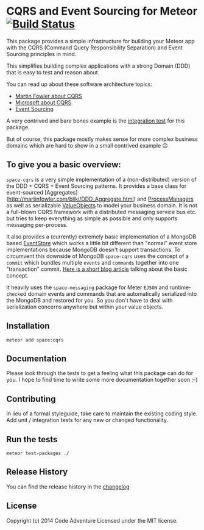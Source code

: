 # CQRS and Event Sourcing for Meteor [![Build Status](https://travis-ci.org/CodeAdventure/space-cqrs.svg?branch=master)](https://travis-ci.org/CodeAdventure/space-cqrs)

This package provides a simple infrastructure for building your Meteor app
with the CQRS (Command Query Responsibility Separation) and Event Sourcing
principles in mind.

This simplifies building complex applications with a strong Domain (DDD)
that is easy to test and reason about.

You can read up about these software architecture topics:
* [Martin Fowler about CQRS](http://martinfowler.com/bliki/CQRS.html)
* [Microsoft about CQRS](http://msdn.microsoft.com/en-us/library/dn568103.aspx)
* [Event Sourcing](https://github.com/eventstore/eventstore/wiki/Event-Sourcing-Basics)

A very contrived and bare bones example is the [integration test](https://github.com/CodeAdventure/space-cqrs/blob/master/tests/server_module.integration.coffee) for this package.

But of course, this package mostly makes sense for more complex business domains which are hard to show in a small contrived example :wink:

To give you a basic overview:
----------------------------------------
`space-cqrs` is a very simple implementation of a (non-distributed) version of the DDD + CQRS + Event Sourcing patterns. It provides a base class for event-sourced [Aggregates] (http://martinfowler.com/bliki/DDD_Aggregate.html) and [ProcessManagers](https://msdn.microsoft.com/en-us/library/jj591569.aspx) as well as serializable [ValueObjects](http://martinfowler.com/bliki/ValueObject.html) to model your business domain. It is not a full-blown CQRS framework with a distributed messaging service bus etc. but tries to keep everything as simple as possible and only supports messaging per-process.

It also provides a (currently) extremely basic implementation of a MongoDB based [EventStore](https://msdn.microsoft.com/en-us/library/jj591559.aspx) which works a little bit different than "normal" event store implementations because MongoDB doesn't support transactions. To circumvent this downside of MongoDB `space-cqrs` uses the concept of a `commit` which bundles multiple `events` and `commands` together into one "transaction" commit. [Here is a short blog article](http://blingcode.blogspot.co.at/2010/12/cqrs-building-transactional-event-store.html) talking about the basic concept.

It heavily uses the `space-messaging` package for Meter `EJSON` and runtime-`check`ed domain events and commands that are automatically serialized into the MongoDB and restored for you. So you don't have to deal with serialization concerns anywhere but within your value objects.

## Installation
`meteor add space:cqrs`

## Documentation
Please look through the tests to get a feeling what this package can do for you.
I hope to find time to write some more documentation together soon ;-)

## Contributing
In lieu of a formal styleguide, take care to maintain the existing coding style.
Add unit / integration tests for any new or changed functionality.

## Run the tests
`meteor test-packages ./`

## Release History
You can find the release history in the [changelog](https://github.com/CodeAdventure/space-cqrs/blob/master/CHANGELOG.md)

## License
Copyright (c) 2014 Code Adventure
Licensed under the MIT license.
